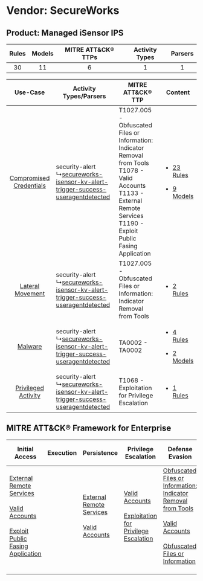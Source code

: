 Vendor: SecureWorks
===================
Product: Managed iSensor IPS
----------------------------
| Rules | Models | MITRE ATT&CK® TTPs | Activity Types | Parsers |
|:-----:|:------:|:------------------:|:--------------:|:-------:|
|  30   |   11   |         6          |       1        |    1    |

|    Use-Case    | Activity Types/Parsers    | MITRE ATT&CK® TTP    | Content    |
|:----:| ---- | ---- | ---- |
| [Compromised Credentials](../../../UseCases/uc_compromised_credentials.md) |  security-alert<br> ↳[secureworks-isensor-kv-alert-trigger-success-useragentdetected](Ps/pC_secureworksisensorkvalerttriggersuccessuseragentdetected.md)<br> | T1027.005 - Obfuscated Files or Information: Indicator Removal from Tools<br>T1078 - Valid Accounts<br>T1133 - External Remote Services<br>T1190 - Exploit Public Fasing Application<br> | [<ul><li>23 Rules</li></ul><ul><li>9 Models</li></ul>](RM/r_m_secureworks_managed_isensor_ips_Compromised_Credentials.md) |
|        [Lateral Movement](../../../UseCases/uc_lateral_movement.md)        |  security-alert<br> ↳[secureworks-isensor-kv-alert-trigger-success-useragentdetected](Ps/pC_secureworksisensorkvalerttriggersuccessuseragentdetected.md)<br> | T1027.005 - Obfuscated Files or Information: Indicator Removal from Tools<br>    | [<ul><li>2 Rules</li></ul>](RM/r_m_secureworks_managed_isensor_ips_Lateral_Movement.md)    |
|    [Malware](../../../UseCases/uc_malware.md)    |  security-alert<br> ↳[secureworks-isensor-kv-alert-trigger-success-useragentdetected](Ps/pC_secureworksisensorkvalerttriggersuccessuseragentdetected.md)<br> | TA0002 - TA0002<br>    | [<ul><li>4 Rules</li></ul><ul><li>2 Models</li></ul>](RM/r_m_secureworks_managed_isensor_ips_Malware.md)    |
|     [Privileged Activity](../../../UseCases/uc_privileged_activity.md)     |  security-alert<br> ↳[secureworks-isensor-kv-alert-trigger-success-useragentdetected](Ps/pC_secureworksisensorkvalerttriggersuccessuseragentdetected.md)<br> | T1068 - Exploitation for Privilege Escalation<br>    | [<ul><li>1 Rules</li></ul>](RM/r_m_secureworks_managed_isensor_ips_Privileged_Activity.md)    |

MITRE ATT&CK® Framework for Enterprise
--------------------------------------
| Initial Access                                                                                                                                                                                                                         | Execution | Persistence                                                                                                                                      | Privilege Escalation                                                                                                                                          | Defense Evasion                                                                                                                                                                                                                                                               | Credential Access | Discovery | Lateral Movement | Collection | Command and Control | Exfiltration | Impact |
| -------------------------------------------------------------------------------------------------------------------------------------------------------------------------------------------------------------------------------------- | --------- | ------------------------------------------------------------------------------------------------------------------------------------------------ | ------------------------------------------------------------------------------------------------------------------------------------------------------------- | ----------------------------------------------------------------------------------------------------------------------------------------------------------------------------------------------------------------------------------------------------------------------------- | ----------------- | --------- | ---------------- | ---------- | ------------------- | ------------ | ------ |
| [External Remote Services](https://attack.mitre.org/techniques/T1133)<br><br>[Valid Accounts](https://attack.mitre.org/techniques/T1078)<br><br>[Exploit Public Fasing Application](https://attack.mitre.org/techniques/T1190)<br><br> |           | [External Remote Services](https://attack.mitre.org/techniques/T1133)<br><br>[Valid Accounts](https://attack.mitre.org/techniques/T1078)<br><br> | [Valid Accounts](https://attack.mitre.org/techniques/T1078)<br><br>[Exploitation for Privilege Escalation](https://attack.mitre.org/techniques/T1068)<br><br> | [Obfuscated Files or Information: Indicator Removal from Tools](https://attack.mitre.org/techniques/T1027/005)<br><br>[Valid Accounts](https://attack.mitre.org/techniques/T1078)<br><br>[Obfuscated Files or Information](https://attack.mitre.org/techniques/T1027)<br><br> |                   |           |                  |            |                     |              |        |